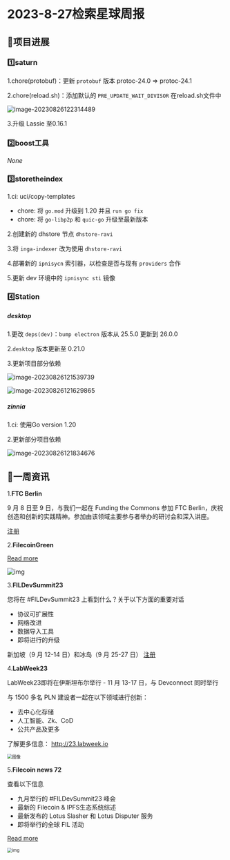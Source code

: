 # 2023-8-27检索星球周报


## 🚀项目进展

### 1️⃣saturn

1.chore(protobuf)：更新 `protobuf` 版本 protoc-24.0 => protoc-24.1

2.chore(reload.sh)：添加默认的 `PRE_UPDATE_WAIT_DIVISOR` 在reload.sh文件中

![image-20230826122314489](img/8-27-4-2023.png)

3.升级 Lassie 至0.16.1

###  2️⃣boost工具

*None*

###  3️⃣storetheindex

1.ci: uci/copy-templates

+ chore: 将 `go.mod` 升级到 1.20 并且 `run go fix`
+ chore: 将 `go-libp2p` 和 `quic-go` 升级至最新版本

2.创建新的 dhstore 节点 `dhstore-ravi`

3.将 `inga-indexer` 改为使用 `dhstore-ravi`

4.部署新的 `ipnisycn` 索引器，以检查是否与现有 `providers` 合作

5.更新 dev 环境中的 `ipnisync sti` 镜像

### 4️⃣Station

##### desktop

1.更改 `deps(dev)`：`bump electron` 版本从 25.5.0 更新到 26.0.0

2.`desktop` 版本更新至 0.21.0

3.更新项目部分依赖

![image-20230826121539739](img/8-27-1-2023.png)

![image-20230826121629865](img/8-27-2-2023.png)

##### zinnia

1.ci: 使用Go version 1.20

2.更新部分项目依赖

![image-20230826121834676](img/8-27-3-2023.png)

##  📢一周资讯

1.**FTC Berlin**

9 月 8 日至 9 日，与我们一起在 Funding the Commons 参加 FTC Berlin，庆祝创造和创新的实践精神。参加由该领域主要参与者举办的研讨会和深入讲座。

[注册](https://lu.ma/descixfundingthecommons_berlin2023)

2.**FilecoinGreen**

[Read more](https://twitter.com/FilecoinTLDR/status/1694418996206985544)

![img](img/8-27-5-2023.png)

3.**FILDevSummit23**

您将在 #FILDevSummit23 上看到什么？关于以下方面的重要对话   

+ 协议可扩展性
+ 网络改进
+ 数据导入工具
+ 即将进行的升级

新加坡（9 月 12-14 日）和冰岛（9 月 25-27 日）
[注册](https://fildev.io/?utm_campaign=FIL%20Dev%20Summit&utm_content=261588821&utm_medium=social&utm_source=twitter&hss_channel=tw-2653394250)

4.**LabWeek23**

LabWeek23即将在伊斯坦布尔举行 - 11 月 13-17 日，与 Devconnect 同时举行

与 1500 多名 PLN 建设者一起在以下领域进行创新：

+ 去中心化存储
+ 人工智能、Zk、CoD
+ 公共产品及更多

了解更多信息： http://23.labweek.io

<img src="img/8-27-6-2023.png" alt="图像" style="zoom: 70%;" />

5.**Filecoin news 72**

查看以下信息

+ 九月举行的 #FILDevSummit23 峰会
+ 最新的 Filecoin & IPFS生态系统综述
+ 最新发布的 Lotus Slasher 和 Lotus Disputer 服务
+ 即将举行的全球 FIL 活动

[Read more](https://filecoin.io/blog/posts/filecoin-news-72/)

<img src="img/8-27-7-2023.png" alt="img" style="zoom:70%;" />
